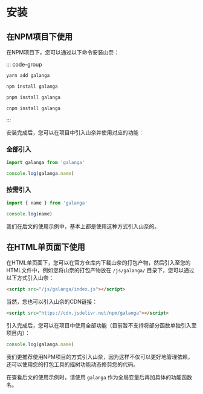 # 安装

## 在NPM项目下使用

在NPM项目下，您可以通过以下命令安装山奈：

::: code-group

```bash [yarn]
yarn add galanga
```

```bash [npm]
npm install galanga
```

```bash [pnpm]
pnpm install galanga
```

```bash [cnpm]
cnpm install galanga
```

:::

安装完成后，您可以在项目中引入山奈并使用对应的功能：

### 全部引入

```js
import galanga from 'galanga'

console.log(galanga.name)
```

### 按需引入

```js
import { name } from 'galanga'

console.log(name)
```
我们在后文的使用示例中，基本上都是使用这种方式引入山奈的。

## 在HTML单页面下使用

在HTML单页面下，您可以在官方仓库内下载山奈的打包产物，然后引入至您的HTML文件中，例如您将山奈的打包产物放在 `/js/galanga/` 目录下，您可以通过以下方式引入山奈：

```html
<script src="/js/galanga/index.js"></script>
```

当然，您也可以引入山奈的CDN链接：

```html
<script src="https://cdn.jsdelivr.net/npm/galanga"></script>
```

引入完成后，您可以在项目中使用全部功能（目前暂不支持将部分函数单独引入至项目内）：

```js
console.log(galanga.name)
```

我们更推荐使用NPM项目的方式引入山奈，因为这样不仅可以更好地管理依赖，还可以使用您的打包工具的摇树功能动态修剪您的代码。

在查看后文的使用示例时，请使用 `galanga` 作为全局变量后再加具体的功能函数名。